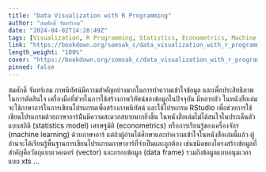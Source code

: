 ```yaml
---
title: "Data Visualization with R Programming"
author: "สมศักดิ์ จันทร์เอม"
date: "2024-04-02T14:28:49Z"
tags: [Visualization, R Programming, Statistics, Econometrics, Machine Learning]
link: "https://bookdown.org/somsak_c/data_visualization_with_r_programming/"
length_weight: "100%"
cover: "https://bookdown.org/somsak_c/data_visualization_with_r_programming/cover.png"
pinned: false
---
```


สมศักดิ์ จันทร์เอม ภาพนิทัศน์มีความสำคัญอย่างมากในการทำความเข้าใจข้อมูล และเพื่อประสิทธิภาพในการตัดสินใจ เครื่องมือที่ช่วยในการใช้สร้างภาพวิทัศน์ของข้อมูลในปัจจุบัน มีหลายตัว ในหนังสือเล่มจะใช้ภาษาอาร์ในการเขียนโปรแกรมเพื่อสร้างภาพนิทัศน์ และใช้โปรแกรม RStudio เพื่อช่วยการใช้เขียนโปรแกรมด้วยภาษาอาร์น้ันมีความสะดวกสบายมากยิ่งขึ้น ในหนังสือเล่มไม่ได้สนใจในประเด็นตัวแบบสถิติ (statistics model) เศรษฐมิติ (econometrics) หรือการเรียนรู้ของเครื่องจักร (machine learning) ด้วยภาษาอาร์ แต่ถ้าผู้อ่านได้ศึกษาและทำความเข้าใจในหนังสือเล่มนี้แล้ว ผู้อ่านจะได้เรียนรู้พื้นฐานการเขียนโปรแกรมภาษาอาร์ที่จำเป็นและถูกต้อง เช่นชนิดของโครงสร้างข้อมูลที่สำคัญคือวัตถุแบบเวคเตอร์ (vector) และกรอบข้อมูล (data frame) รวมถึงข้อมูลแบบอนุมเวลาแบบ xts ...
